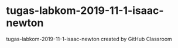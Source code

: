 # tugas-labkom-2019-11-1-isaac-newton
tugas-labkom-2019-11-1-isaac-newton created by GitHub Classroom
